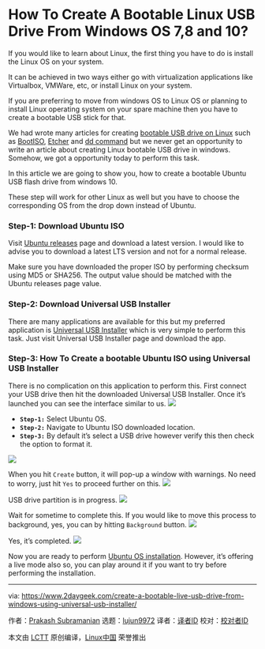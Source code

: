 How To Create A Bootable Linux USB Drive From Windows OS 7,8 and 10?
======
If you would like to learn about Linux, the first thing you have to do is install the Linux OS on your system.

It can be achieved in two ways either go with virtualization applications like Virtualbox, VMWare, etc, or install Linux on your system.

If you are preferring to move from windows OS to Linux OS or planning to install Linux operating system on your spare machine then you have to create a bootable USB stick for that.

We had wrote many articles for creating [bootable USB drive on Linux][1] such as [BootISO][2], [Etcher][3] and [dd command][4] but we never get an opportunity to write an article about creating Linux bootable USB drive in windows. Somehow, we got a opportunity today to perform this task.

In this article we are going to show you, how to create a bootable Ubuntu USB flash drive from windows 10.

These step will work for other Linux as well but you have to choose the corresponding OS from the drop down instead of Ubuntu.

### Step-1: Download Ubuntu ISO

Visit [Ubuntu releases][5] page and download a latest version. I would like to advise you to download a latest LTS version and not for a normal release.

Make sure you have downloaded the proper ISO by performing checksum using MD5 or SHA256. The output value should be matched with the Ubuntu releases page value.

### Step-2: Download Universal USB Installer

There are many applications are available for this but my preferred application is [Universal USB Installer][6] which is very simple to perform this task. Just visit Universal USB Installer page and download the app.

### Step-3: How To Create a bootable Ubuntu ISO using Universal USB Installer

There is no complication on this application to perform this. First connect your USB drive then hit the downloaded Universal USB Installer. Once it’s launched you can see the interface similar to us.
![][8]

  * **`Step-1:`** Select Ubuntu OS.
  * **`Step-2:`** Navigate to Ubuntu ISO downloaded location.
  * **`Step-3:`** By default it’s select a USB drive however verify this then check the option to format it.



![][9]

When you hit `Create` button, it will pop-up a window with warnings. No need to worry, just hit `Yes` to proceed further on this.
![][10]

USB drive partition is in progress.
![][11]

Wait for sometime to complete this. If you would like to move this process to background, yes, you can by hitting `Background` button.
![][12]

Yes, it’s completed.
![][13]

Now you are ready to perform [Ubuntu OS installation][14]. However, it’s offering a live mode also so, you can play around it if you want to try before performing the installation.

--------------------------------------------------------------------------------

via: https://www.2daygeek.com/create-a-bootable-live-usb-drive-from-windows-using-universal-usb-installer/

作者：[Prakash Subramanian][a]
选题：[lujun9972][b]
译者：[译者ID](https://github.com/译者ID)
校对：[校对者ID](https://github.com/校对者ID)

本文由 [LCTT](https://github.com/LCTT/TranslateProject) 原创编译，[Linux中国](https://linux.cn/) 荣誉推出

[a]: https://www.2daygeek.com/author/prakash/
[b]: https://github.com/lujun9972
[1]: https://www.2daygeek.com/category/bootable-usb/
[2]: https://www.2daygeek.com/bootiso-a-simple-bash-script-to-securely-create-a-bootable-usb-device-in-linux-from-iso-file/
[3]: https://www.2daygeek.com/etcher-easy-way-to-create-a-bootable-usb-drive-sd-card-from-an-iso-image-on-linux/
[4]: https://www.2daygeek.com/create-a-bootable-usb-drive-from-an-iso-image-using-dd-command-on-linux/
[5]: http://releases.ubuntu.com/
[6]: https://www.pendrivelinux.com/universal-usb-installer-easy-as-1-2-3/
[7]: data:image/gif;base64,R0lGODlhAQABAIAAAAAAAP///yH5BAEAAAAALAAAAAABAAEAAAIBRAA7
[8]: https://www.2daygeek.com/wp-content/uploads/2018/11/create-a-live-linux-os-usb-from-windows-using-universal-usb-installer-1.png
[9]: https://www.2daygeek.com/wp-content/uploads/2018/11/create-a-live-linux-os-usb-from-windows-using-universal-usb-installer-2.png
[10]: https://www.2daygeek.com/wp-content/uploads/2018/11/create-a-live-linux-os-usb-from-windows-using-universal-usb-installer-3.png
[11]: https://www.2daygeek.com/wp-content/uploads/2018/11/create-a-live-linux-os-usb-from-windows-using-universal-usb-installer-4.png
[12]: https://www.2daygeek.com/wp-content/uploads/2018/11/create-a-live-linux-os-usb-from-windows-using-universal-usb-installer-5.png
[13]: https://www.2daygeek.com/wp-content/uploads/2018/11/create-a-live-linux-os-usb-from-windows-using-universal-usb-installer-6.png
[14]: https://www.2daygeek.com/how-to-install-ubuntu-16-04/

